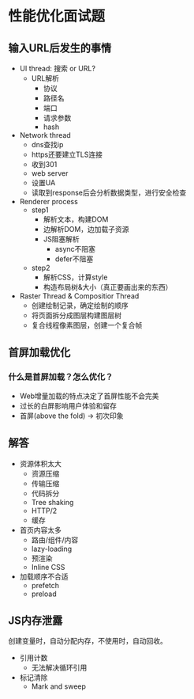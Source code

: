 # 性能优化面试题

## 输入URL后发生的事情

- UI thread: 搜索 or URL?
  - URL解析
    - 协议
    - 路径名
    - 端口
    - 请求参数
    - hash
- Network thread
  - dns查找ip
  - https还要建立TLS连接
  - 收到301
  - web server
  - 设置UA
  - 读取到response后会分析数据类型，进行安全检查
- Renderer process
  - step1
    - 解析文本，构建DOM
    - 边解析DOM，边加载子资源
    - JS阻塞解析
      - async不阻塞
      - defer不阻塞
  - step2
    - 解析CSS，计算style
    - 构造布局树&大小（真正要画出来的东西）
- Raster Thread & Compositior Thread
  - 创建绘制记录，确定绘制的顺序
  - 将页面拆分成图层构建图层树
  - 复合线程像素图层，创建一个复合帧

## 首屏加载优化

### 什么是首屏加载？怎么优化？

- Web增量加载的特点决定了首屏性能不会完美
- 过长的白屏影响用户体验和留存
- 首屏(above the fold) -> 初次印象

## 解答

- 资源体积太大
  - 资源压缩
  - 传输压缩
  - 代码拆分
  - Tree shaking 
  - HTTP/2
  - 缓存
- 首页内容太多
  - 路由/组件/内容
  - lazy-loading 
  - 预渲染
  - Inline CSS
- 加载顺序不合适
  - prefetch
  - preload

## JS内存泄露
创建变量时，自动分配内存，不使用时，自动回收。

- 引用计数
  - 无法解决循环引用
- 标记清除
  - Mark and sweep
